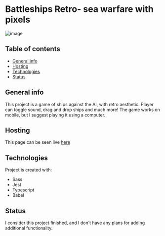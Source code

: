 # Battleships Retro- sea warfare with pixels
![image](https://user-images.githubusercontent.com/51713265/119718060-6b894800-be67-11eb-8bee-b1702cc8a36d.png)

## Table of contents
* [General info](#general-info)
* [Hosting](#hosting)
* [Technologies](#technologies)
* [Status](#status)


## General info
This project is a game of ships against the AI, with retro aesthetic. Player can toggle sound, drag and drop ships and much more! The game works on mobile, but I suggest playing it using a computer.
## Hosting
This page can be seen live [here](https://battleships-94025.web.app)
	                      
## Technologies
Project is created with:
* Sass 
* Jest
* Typescript
* Babel
## Status
I consider this project finished, and I don't have any plans for adding additional functionality.
